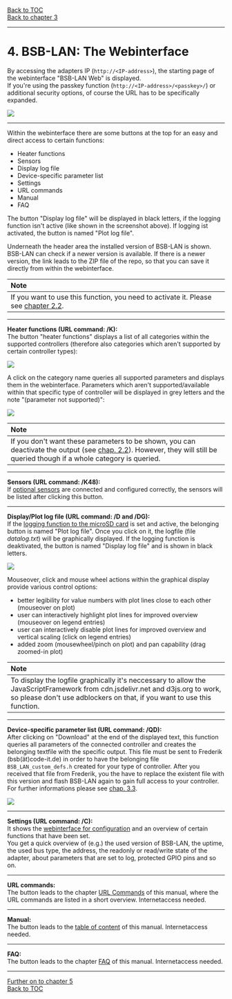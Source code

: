 [Back to TOC](toc.md)  
[Back to chapter 3](chap03.md)    
   
---  
    
# 4. BSB-LAN: The Webinterface

By accessing the adapters IP (`http://<IP-address>`), the starting page of the webinterface "BSB-LAN Web" is displayed.  
If you're using the passkey function (`http://<IP-address>/<passkey>/`) or additional security options, of course the URL has to be specifically expanded.  
   
<img src="https://raw.githubusercontent.com/1coderookie/BSB-LPB-LAN_EN/master/docs/pics/webinterface_home_new.png">  
   
---  
   
Within the webinterface there are some buttons at the top for an easy and direct access to certain functions:  
- Heater functions  
- Sensors  
- Display log file  
- Device-specific parameter list  
- Settings  
- URL commands  
- Manual  
- FAQ  

The button "Display log file" will be displayed in black letters, if the logging function isn't active (like shown in the screenshot above). If logging ist activated, the button is named "Plot log file".   
   
Underneath the header area the installed version of BSB-LAN is shown.  
BSB-LAN can check if a newer version is available. If there is a newer version, the link leads to the ZIP file of the repo, so that you can save it directly from within the webinterface.  

| Note |
|:-----|
| If you want to use this function, you need to activate it. Please see [chapter 2.2](chap02.md#22-configuration). |

   
---  
   
**Heater functions (URL command: /K):**  
The button "heater functions" displays a list of all categories within the supported controllers (therefore also categories which aren't supported by certain controller types):  
   
<img src="https://raw.githubusercontent.com/1coderookie/BSB-LPB-LAN_EN/master/docs/pics/webinterface_categories.png">  
   
A click on the category name queries all supported parameters and displays them in the webinterface. Parameters which aren't supported/available within that specific type of controller will be displayed in grey letters and the note "(parameter not supported)":    
    
<img src="https://raw.githubusercontent.com/1coderookie/BSB-LPB-LAN_EN/master/docs/pics/webinterface_category-c1.png">
    
| Note |
|:-----|
| If you don't want these parameters to be shown, you can deactivate the output (see [chap. 2.2](chap02.md#22-configuration)). However, they will still be queried though if a whole category is queried. | 
    
---  
    
**Sensors (URL command: /K48):**  
If [optional sensors](chap07.md#71-usage-of-optional-sensors-dht22-ds18b20-bme280) are connected and configured correctly, the sensors will be listed after clicking this button.  
   
<!-- <img src="https://raw.githubusercontent.com/1coderookie/BSB-LPB-LAN_EN/master/docs/pics/webinterface_sensors.png"> -->
    
   
---  
   
**Display/Plot log file (URL command: /D and /DG):**  
If the [logging function to the microSD card](chap06.md#61-logging-data) is set and active, the belonging button is named "Plot log file". Once you click on it, the logfile (file *datalog.txt*) will be graphically displayed. If the logging function is deaktivated, the button is named "Display log file" and is shown in black letters.  
   
<img src="https://raw.githubusercontent.com/1coderookie/BSB-LPB-LAN_EN/master/docs/pics/webinterface_log_graph_en.png">   
  
Mouseover, click and mouse wheel actions within the graphical display provide various control options:
- better legibility for value numbers with plot lines close to each other (mouseover on plot)  
- user can interactively highlight plot lines for improved overview (mouseover on legend entries)  
- user can interactively disable plot lines for improved overview and vertical scaling (click on legend entries)  
- added zoom (mousewheel/pinch on plot) and pan capability (drag zoomed-in plot)  
  
| Note |
|:-------|
| To display the logfile graphically it's neccessary to allow the JavaScriptFramework from cdn.jsdelivr.net and d3js.org to work, so please don't use adblockers on that, if you want to use this function. |  
  
---  
      
**Device-specific parameter list (URL command: /QD):**  
After clicking on "Download" at the end of the displayed text, this function queries all parameters of the connected controller and creates the belonging textfile with the specific output. This file must be sent to Frederik (bsb(ät)code-it.de) in order to have the belonging file `BSB_LAN_custom_defs.h` created for your type of controller. After you received that file from Frederik, you the have to replace the existent file with this version and flash BSB-LAN again to gain full access to your controller. For further informations please see [chap. 3.3](chap03.md#33-checking-for-non-released-controller-specific-command-ids).  
   
<img src="https://raw.githubusercontent.com/1coderookie/BSB-LPB-LAN_EN/master/docs/pics/QD_en.png">
   
---     
   
**Settings (URL command: /C):**  
It shows the [webinterface for configuration](chap02.md#221-configuration-via-webinterface) and an overview of certain functions that have been set.  
You get a quick overview of (e.g.) the used version of BSB-LAN, the uptime, the used bus type, the address, the readonly or read/write state of the adapter, about parameters that are set to log, protected GPIO pins and so on.  
   
<!-- <img src="https://raw.githubusercontent.com/1coderookie/BSB-LPB-LAN_EN/master/docs/pics/webinterface_configuration.png"> -->
   
---  
   
**URL commands:**  
The button leads to the chapter [URL Commands](chap05.md#51-url-commands) of this manual, where the URL commands are listed in a short overview. Internetaccess needed.  
   
---  
   
**Manual:**  
The button leads to the [table of content](toc.md) of this manual. Internetaccess needed.   
   
---  
   
**FAQ:**  
The button leads to the chapter [FAQ](chap15.md) of this manual. Internetaccess needed.  
   

---  
   
[Further on to chapter 5](chap05.md)      
[Back to TOC](toc.md)   

    

